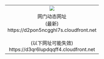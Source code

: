 ﻿<table>
  <tr></tr>
  <tr><td colspan=2 align=center><img src="https://d2pon5ncgghl7s.cloudfront.net/Up/oGate.jpg" /></td></tr>
  <tr><td colspan=2 align=center>网门动态网址<br/>(最新)
<br>https://d2pon5ncgghl7s.cloudfront.net
<br/><br/>(以下网址可能失效)
<br>https://d3qr6lupdqqff4.cloudfront.net
    </td>
  </tr>
</table>
